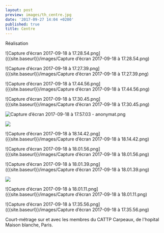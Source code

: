 ```yaml
---
layout: post
preview: images/th_centre.jpg
date: '2017-09-27 14:04 +0200'
published: true
title: Centre
---
```

Réalisation

![Capture d’écran 2017-09-18 à 17.28.54.png]({{site.baseurl}}/images/Capture d’écran 2017-09-18 à 17.28.54.png)

![Capture d’écran 2017-09-18 à 17.27.39.png]({{site.baseurl}}/images/Capture d’écran 2017-09-18 à 17.27.39.png)

![Capture d’écran 2017-09-18 à 17.44.56.png]({{site.baseurl}}/images/Capture d’écran 2017-09-18 à 17.44.56.png)

![Capture d’écran 2017-09-18 à 17.30.45.png]({{site.baseurl}}/images/Capture d’écran 2017-09-18 à 17.30.45.png)

![Capture d’écran 2017-09-18 à 17.57.03 - anonymat.png]({{site.baseurl}}/images/Capture%20d%E2%80%99e%CC%81cran%202017-09-18%20a%CC%80%2017.57.03%20-%20anonymat.png)

![]({{site.baseurl}}/images/Capture%20d%E2%80%99e%CC%81cran%202017-09-18%20a%CC%80%2018.06.52.png)

![Capture d’écran 2017-09-18 à 18.14.42.png]({{site.baseurl}}/images/Capture d’écran 2017-09-18 à 18.14.42.png)

![Capture d’écran 2017-09-18 à 18.01.56.png]({{site.baseurl}}/images/Capture d’écran 2017-09-18 à 18.01.56.png)


![Capture d’écran 2017-09-18 à 18.01.39.png]({{site.baseurl}}/images/Capture d’écran 2017-09-18 à 18.01.39.png)

![]({{site.baseurl}}/images/Capture%20d%E2%80%99e%CC%81cran%202017-09-18%20a%CC%80%2018.01.11.png)

![Capture d’écran 2017-09-18 à 18.01.11.png]({{site.baseurl}}/images/Capture d’écran 2017-09-18 à 18.01.11.png)

![Capture d’écran 2017-09-18 à 17.35.56.png]({{site.baseurl}}/images/Capture d’écran 2017-09-18 à 17.35.56.png)







Court-métrage sur et avec les membres du CATTP Carpeaux, de l'hopital Maison blanche, Paris.
